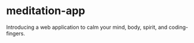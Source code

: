 # meditation-app
Introducing a web application to calm your mind, body, spirit, and coding-fingers.

